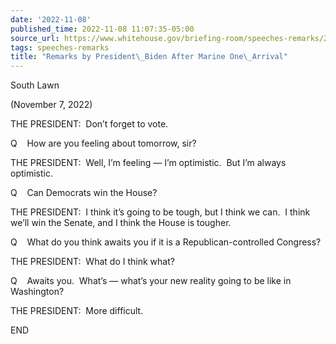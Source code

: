 ```yaml
---
date: '2022-11-08'
published_time: 2022-11-08 11:07:35-05:00
source_url: https://www.whitehouse.gov/briefing-room/speeches-remarks/2022/11/08/remarks-by-president-biden-after-marine-one-arrival-13/
tags: speeches-remarks
title: "Remarks by President\_Biden After Marine One\_Arrival"
---
```

 
South Lawn

(November 7, 2022)

THE PRESIDENT:  Don’t forget to vote.

Q    How are you feeling about tomorrow, sir?

THE PRESIDENT:  Well, I’m feeling — I’m optimistic.  But I’m always
optimistic.

Q    Can Democrats win the House?

THE PRESIDENT:  I think it’s going to be tough, but I think we can.  I
think we’ll win the Senate, and I think the House is tougher.

Q    What do you think awaits you if it is a Republican-controlled
Congress?

THE PRESIDENT:  What do I think what?

Q    Awaits you.  What’s — what’s your new reality going to be like in
Washington?

THE PRESIDENT:  More difficult.

END
